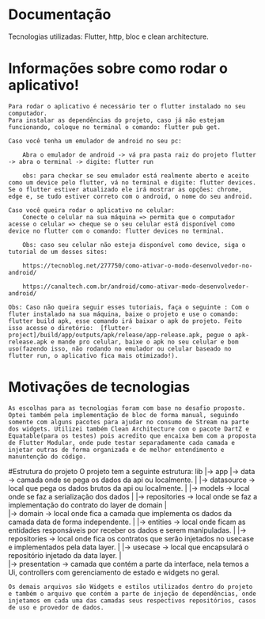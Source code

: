 # Documentação
Tecnologias utilizadas: Flutter, http, bloc e clean architecture.

# Informações sobre como rodar o aplicativo!
    Para rodar o aplicativo é necessário ter o flutter instalado no seu computador.
    Para instalar as dependências do projeto, caso já não estejam funcionando, coloque no terminal o comando: flutter pub get.
    
    Caso você tenha um emulador de android no seu pc:
        
        Abra o emulador de android -> vá pra pasta raiz do projeto flutter -> abra o terminal -> digite: flutter run

        obs: para checkar se seu emulador está realmente aberto e aceito como um device pelo flutter, vá no terminal e digite: flutter devices. Se o flutter estiver atualizado ele irá mostrar as opções: chrome, edge e, se tudo estiver correto com o android, o nome do seu android.

    Caso você queira rodar o aplicativo no celular:
        Conecte o celular na sua máquina => permita que o computador acesse o celular => cheque se o seu celular está disponível como device no flutter com o comando: flutter devices no terminal.

        Obs: caso seu celular não esteja disponível como device, siga o tutorial de um desses sites: 
        
        https://tecnoblog.net/277750/como-ativar-o-modo-desenvolvedor-no-android/ 

        https://canaltech.com.br/android/como-ativar-modo-desenvolvedor-android/

    Obs: Caso não queira seguir esses tutoriais, faça o seguinte : Com o fluter instalado na sua máquina, baixe o projeto e use o comando: flutter build apk, esse comando irá baixar o apk do projeto. Feito isso acesse o diretório:  [flutter-project]/build/app/outputs/apk/release/app-release.apk, pegue o apk-release.apk e mande pro celular, baixe o apk no seu celular e bom uso(fazendo isso, não rodando no emulador ou celular baseado no flutter run, o aplicativo fica mais otimizado!).
    
# Motivações de tecnologias
    As escolhas para as tecnologias foram com base no desafio proposto. Optei também pela implementação de bloc de forma manual, seguindo somente com alguns pacotes para ajudar no consumo de Stream na parte dos widgets. Utilizei também Clean Architecture com o pacote DartZ e Equatable(para os testes) pois acredito que encaixa bem com a proposta de Flutter Modular, onde pude testar separadamente cada camada e injetar outras de forma organizada e de melhor entendimento e manuntenção do código.
    
#Estrutura do projeto
    O projeto tem a seguinte estrutura:
    lib
     |-> app
          |-> data -> camada onde se pega os dados da api ou localmente.
          |      |-> datasource -> local que pega os dados brutos da api ou localmente.
          |      |-> models -> local onde se faz a serialização dos dados
          |      |-> repositories -> local onde se faz a implementação do contrato do layer de domain
          |   
          |-> domain -> local onde fica a camada que implementa os dados da camada data de forma independente.
          |       |-> entities -> local onde ficam as entidades responsáveis por receber os dados e serem manipuladas.
          |       |-> repositories -> local onde fica os contratos que serão injetados no usecase e implementados pela data layer.
          |       |-> usecase -> local que encapsulará o repositório injetado da data layer.
          |       
          |-> presentation -> camada que contém a parte da interface, nela temos a Ui, controllers com gerenciamento de estado e widgets no geral.
    
    Os demais arquivos são Widgets e estilos utilizados dentro do projeto e também o arquivo que contém a parte de injeção de dependências, onde injetamos em cada uma das camadas seus respectivos repositórios, casos de uso e provedor de dados.
